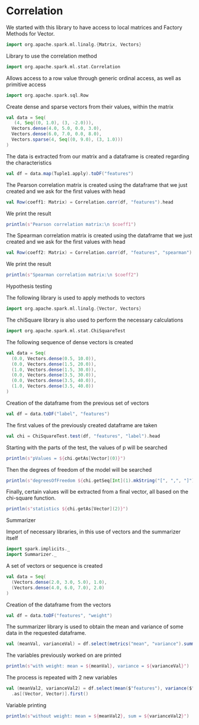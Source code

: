 # Correlation
We started with this library to have access to local matrices and Factory Methods for Vector.
```scala
import org.apache.spark.ml.linalg.{Matrix, Vectors}
```
Library to use the correlation method
```scala
import org.apache.spark.ml.stat.Correlation
```
Allows access to a row value through generic ordinal access, as well as primitive access
```scala
import org.apache.spark.sql.Row
```

Create dense and sparse vectors from their values, within the matrix
```scala
val data = Seq(
   (4, Seq((0, 1.0), (3, -2.0))),
  Vectors.dense(4.0, 5.0, 0.0, 3.0),
  Vectors.dense(6.0, 7.0, 0.0, 8.0),
  Vectors.sparse(4, Seq((0, 9.0), (3, 1.0)))
)
```

The data is extracted from our matrix and a dataframe is created regarding the characteristics
```scala
val df = data.map(Tuple1.apply).toDF("features")
```
The Pearson correlation matrix is created using the dataframe that we just created and we ask for the first values with head
```scala
val Row(coeff1: Matrix) = Correlation.corr(df, "features").head
```
We print the result
```scala
println(s"Pearson correlation matrix:\n $coeff1")
```
The Spearman correlation matrix is created using the dataframe that we just created and we ask for the first values with head
```scala
val Row(coeff2: Matrix) = Correlation.corr(df, "features", "spearman").head
```
We print the result
```scala
println(s"Spearman correlation matrix:\n $coeff2")
```



Hypothesis testing


The following library is used to apply methods to vectors 
```scala
import org.apache.spark.ml.linalg.{Vector, Vectors}
```
The chiSquare library is also used to perform the necessary calculations
```scala
import org.apache.spark.ml.stat.ChiSquareTest
```

The following sequence of dense vectors is created
```scala
val data = Seq(
  (0.0, Vectors.dense(0.5, 10.0)),
  (0.0, Vectors.dense(1.5, 20.0)),
  (1.0, Vectors.dense(1.5, 30.0)),
  (0.0, Vectors.dense(3.5, 30.0)),
  (0.0, Vectors.dense(3.5, 40.0)),
  (1.0, Vectors.dense(3.5, 40.0))
)
```

Creation of the dataframe from the previous set of vectors
```scala
val df = data.toDF("label", "features")
```
The first values of the previously created dataframe are taken
```scala
val chi = ChiSquareTest.test(df, "features", "label").head
```
Starting with the parts of the test, the values of p will be searched
```scala
println(s"pValues = ${chi.getAs[Vector](0)}")
```
Then the degrees of freedom of the model will be searched
```scala
println(s"degreesOfFreedom ${chi.getSeq[Int](1).mkString("[", ",", "]")}")
```
Finally, certain values will be extracted from a final vector, all based on the chi-square function.
```scala
println(s"statistics ${chi.getAs[Vector](2)}")
```

Summarizer

Import of necessary libraries, in this use of vectors and the summarizer itself
```scala
import spark.implicits._    
import Summarizer._
```
A set of vectors or sequence is created
```scala
val data = Seq(
  (Vectors.dense(2.0, 3.0, 5.0), 1.0),
  (Vectors.dense(4.0, 6.0, 7.0), 2.0)
)
```

Creation of the dataframe from the vectors
```scala
val df = data.toDF("features", "weight")
```

The summarizer library is used to obtain the mean and variance of some data in the requested dataframe.
```scala
val (meanVal, varianceVal) = df.select(metrics("mean", "variance").summary($"features", $"weight").as("summary")).select("summary.mean", "summary.variance").as[(Vector, Vector)].first()
```

The variables previously worked on are printed
```scala
println(s"with weight: mean = ${meanVal}, variance = ${varianceVal}")
```

The process is repeated with 2 new variables
```scala
val (meanVal2, varianceVal2) = df.select(mean($"features"), variance($"features"))
  .as[(Vector, Vector)].first()
```
Variable printing
```scala
println(s"without weight: mean = ${meanVal2}, sum = ${varianceVal2}")
```
